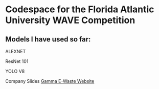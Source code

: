 # Codespace for the Florida Atlantic University WAVE Competition

## Models I have used so far:

ALEXNET

ResNet 101

YOLO V8


Company Slides
[Gamma E-Waste Website](https://wasteiq-smart-e-waste-de-ie9tko2.gamma.site/)
